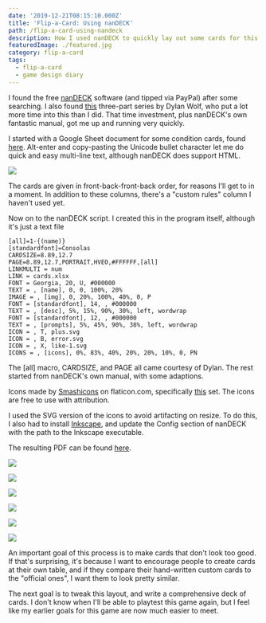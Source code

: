 ```yaml
---
date: '2019-12-21T08:15:10.000Z'
title: 'Flip-a-Card: Using nanDECK'
path: /flip-a-card-using-nandeck
description: How I used nanDECK to quickly lay out some cards for this game
featuredImage: ./featured.jpg
category: flip-a-card
tags:
  - flip-a-card
  - game design diary
---
```


I found the free [nanDECK](http://www.nand.it/nandeck/) software (and tipped via PayPal) after some searching. I also found [this](https://www.dylanwolf.com/2014/08/08/prototyping-a-card-game-with-nandeck-part-1/) three-part series by Dylan Wolf, who put a lot more time into this than I did. That time investment, plus nanDECK's own fantastic manual, got me up and running very quickly.

I started with a Google Sheet document for some condition cards, found [here](https://drive.google.com/open?id=1UtVEvYOGJw5yFUugdXLwpXIJ3qEorw5V1rS81YkKj3Y). Alt-enter and copy-pasting the Unicode bullet character let me do quick and easy multi-line text, although nanDECK does support HTML.

![](2019-12-20--1--1.png)

The cards are given in front-back-front-back order, for reasons I'll get to in a moment. In addition to these columns, there's a "custom rules" column I haven't used yet.

Now on to the nanDECK script. I created this in the program itself, although it's just a text file

```
[all]=1-{(name)}
[standardfont]=Consolas
CARDSIZE=8.89,12.7
PAGE=8.89,12.7,PORTRAIT,HVEO,#FFFFFF,[all]
LINKMULTI = num
LINK = cards.xlsx
FONT = Georgia, 20, U, #000000
TEXT = , [name], 0, 0, 100%, 20%
IMAGE = , [img], 0, 20%, 100%, 40%, 0, P
FONT = [standardfont], 14, , #000000
TEXT = , [desc], 5%, 15%, 90%, 30%, left, wordwrap
FONT = [standardfont], 12, , #000000
TEXT = , [prompts], 5%, 45%, 90%, 38%, left, wordwrap
ICON = , T, plus.svg
ICON = , B, error.svg
ICON = , X, like-1.svg
ICONS = , [icons], 0%, 83%, 40%, 20%, 20%, 10%, 0, PN
```

The [all] macro, CARDSIZE, and PAGE all came courtesy of Dylan. The rest started from nanDECK's own manual, with some adaptions.

Icons made by [Smashicons](https://www.flaticon.com/authors/smashicons) on flaticon.com, specifically [this](https://www.flaticon.com/packs/essential-set-2) set. The icons are free to use with attribution.

I used the SVG version of the icons to avoid artifacting on resize. To do this, I also had to install [Inkscape](https://inkscape.org/), and update the Config section of nanDECK with the path to the Inkscape executable.

The resulting PDF can be found [here](https://drive.google.com/open?id=1oklvUHcNk3W8opVDMIla2qJCK9vRlK8D).

![](Talispire-1-1.png)

![](Talispire-2-1.png)

![](Talispire-3.png)

![](Talispire-4.png)

![](Talispire-7-1.png)

![](Talispire-8-1.png)

An important goal of this process is to make cards that don't look too good. If that's surprising, it's because I want to encourage people to create cards at their own table, and if they compare their hand-written custom cards to the "official ones", I want them to look pretty similar.

The next goal is to tweak this layout, and write a comprehensive deck of cards. I don't know when I'll be able to playtest this game again, but I feel like my earlier goals for this game are now much easier to meet.




    